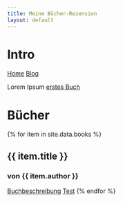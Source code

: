 ```yaml
---
title: Meine Bücher-Rezension
layout: default
---
```

# Intro
<nav>
    <a href="/">Home</a>
    <a href="/test/">Blog</a>
</nav>

Lorem Ipsum
[erstes Buch](_includes/buch_eins.md)
# Bücher
{% for item in site.data.books %}
## {{ item.title }}
### von **{{ item.author }}**
<a href="books/{{ item.summary }}">Buchbeschreibung</a>
[Test](_includes/buch_eins.md)
{% endfor %}


